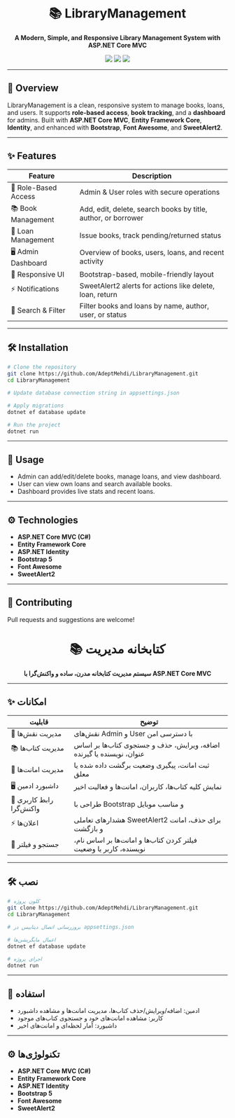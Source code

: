 <h1 align="center">📚 LibraryManagement</h1>
<p align="center">
  <b>A Modern, Simple, and Responsive Library Management System with ASP.NET Core MVC</b>
</p>

<p align="center">
  <img src="https://img.shields.io/badge/platform-windows-blue"/>
  <img src="https://img.shields.io/badge/dotnet-9.0.8-brightgreen"/>
  <img src="https://img.shields.io/badge/status-active-success"/>
</p>

---

## 🚀 Overview

LibraryManagement is a clean, responsive system to manage books, loans, and users. It supports **role-based access**, **book tracking**, and a **dashboard** for admins. Built with **ASP.NET Core MVC**, **Entity Framework Core**, **Identity**, and enhanced with **Bootstrap**, **Font Awesome**, and **SweetAlert2**.

---

## ✨ Features

| Feature              | Description                                                   |
| -------------------- | ------------------------------------------------------------- |
| 🔐 Role-Based Access | Admin & User roles with secure operations                     |
| 📚 Book Management   | Add, edit, delete, search books by title, author, or borrower |
| 📝 Loan Management   | Issue books, track pending/returned status                    |
| 🖥️ Admin Dashboard  | Overview of books, users, loans, and recent activity          |
| 🎨 Responsive UI     | Bootstrap-based, mobile-friendly layout                       |
| ⚡ Notifications      | SweetAlert2 alerts for actions like delete, loan, return      |
| 🔎 Search & Filter   | Filter books and loans by name, author, user, or status       |

---

## 🛠️ Installation

```bash
# Clone the repository
git clone https://github.com/AdeptMehdi/LibraryManagement.git
cd LibraryManagement

# Update database connection string in appsettings.json

# Apply migrations
dotnet ef database update

# Run the project
dotnet run
```

---

## 🚦 Usage

* Admin can add/edit/delete books, manage loans, and view dashboard.
* User can view own loans and search available books.
* Dashboard provides live stats and recent loans.

---

## ⚙️ Technologies

* **ASP.NET Core MVC (C#)**
* **Entity Framework Core**
* **ASP.NET Identity**
* **Bootstrap 5**
* **Font Awesome**
* **SweetAlert2**

---

## 🤝 Contributing

Pull requests and suggestions are welcome!



<h1 align="center">📚 کتابخانه مدیریت</h1>
<p align="center">
  <b>سیستم مدیریت کتابخانه مدرن، ساده و واکنش‌گرا با ASP.NET Core MVC</b>
</p>

---

## ✨ امکانات

| قابلیت                   | توضیح                                                                |
| ------------------------ | -------------------------------------------------------------------- |
| 🔐 مدیریت نقش‌ها         | نقش‌های Admin و User با دسترسی امن                                   |
| 📚 مدیریت کتاب‌ها        | اضافه، ویرایش، حذف و جستجوی کتاب‌ها بر اساس عنوان، نویسنده یا گیرنده |
| 📝 مدیریت امانت‌ها       | ثبت امانت، پیگیری وضعیت برگشت داده شده یا معلق                       |
| 🖥️ داشبورد ادمین        | نمایش کلیه کتاب‌ها، کاربران، امانت‌ها و فعالیت اخیر                  |
| 🎨 رابط کاربری واکنش‌گرا | طراحی با Bootstrap و مناسب موبایل                                    |
| ⚡ اعلان‌ها               | هشدارهای تعاملی SweetAlert2 برای حذف، امانت و بازگشت                 |
| 🔎 جستجو و فیلتر         | فیلتر کردن کتاب‌ها و امانت‌ها بر اساس نام، نویسنده، کاربر یا وضعیت   |

---

## 🛠️ نصب

```bash
# کلون پروژه
git clone https://github.com/AdeptMehdi/LibraryManagement.git
cd LibraryManagement

# بروزرسانی اتصال دیتابیس در appsettings.json

# اعمال مایگریشن‌ها
dotnet ef database update

# اجرای پروژه
dotnet run
```

---

## 🚦 استفاده

* ادمین: اضافه/ویرایش/حذف کتاب‌ها، مدیریت امانت‌ها و مشاهده داشبورد
* کاربر: مشاهده امانت‌های خود و جستجوی کتاب‌های موجود
* داشبورد: آمار لحظه‌ای و امانت‌های اخیر

---

## ⚙️ تکنولوژی‌ها

* **ASP.NET Core MVC (C#)**
* **Entity Framework Core**
* **ASP.NET Identity**
* **Bootstrap 5**
* **Font Awesome**
* **SweetAlert2**





